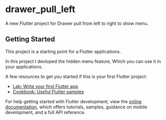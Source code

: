 # drawer_pull_left

A new Flutter project for Drawer pull from left to right to show menu.

## Getting Started

This project is a starting point for a Flutter applications.

In this project I devloped the hidden menu feature, Which you can use it in your applications.

A few resources to get you started if this is your first Flutter project:

- [Lab: Write your first Flutter app](https://docs.flutter.dev/get-started/codelab)
- [Cookbook: Useful Flutter samples](https://docs.flutter.dev/cookbook)

For help getting started with Flutter development, view the
[online documentation](https://docs.flutter.dev/), which offers tutorials,
samples, guidance on mobile development, and a full API reference.

